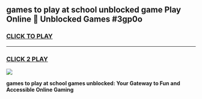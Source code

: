 
## games to play at school unblocked game Play Online 👋 Unblocked Games #3gp0o
<h3>
<a href="https://premium.freeplayer.one?title=games_to_play_at_school&ref=21F">CLICK TO PLAY</a></h3>
<hr>

<h3>
<a href="https://premium.freeplayer.one?title=games_to_play_at_school&ref=21F">CLICK 2 PLAY</a>
  
</h3>

<a href="https://premium.freeplayer.one?title=games_to_play_at_school&ref=21F/"><img src="https://clearcache.store/games.png"></a>


**games to play at school games unblocked: Your Gateway to Fun and Accessible Online Gaming**
